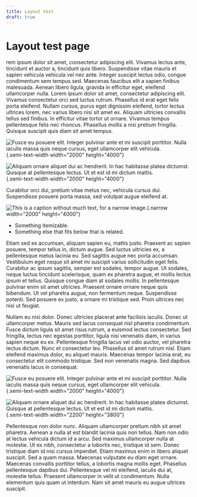 ```yaml
---
title: Layout test
draft: true
---
```


# Layout test page


rem ipsum dolor sit amet, consectetur adipiscing elit. Vivamus lectus ante, tincidunt et auctor a, tincidunt quis libero. Suspendisse vitae mauris et sapien vehicula vehicula vel nec ante. Integer suscipit lectus odio, congue condimentum sem tempus sed. Maecenas faucibus elit a sapien finibus malesuada. Aenean libero ligula, gravida in efficitur eget, eleifend ullamcorper nulla. Lorem ipsum dolor sit amet, consectetur adipiscing elit. Vivamus consectetur orci sed luctus rutrum. Phasellus id erat eget felis porta eleifend. Nullam cursus, purus eget dignissim eleifend, tortor lectus ultrices lorem, nec varius libero nisi sit amet ex. Aliquam ultricies convallis tellus sed finibus. In efficitur vitae tortor ut ornare. Vivamus tempus pellentesque felis nec rhoncus. Phasellus mollis a nisi pretium fringilla. Quisque suscipit quis diam sit amet tempus.

![Fusce eu posuere elit. Integer pulvinar ante et mi suscipit porttitor. Nulla iaculis massa quis neque cursus, eget ullamcorper elit vehicula.](2000x4000.jpg){.semi-text-width width="2000" height="4000"}

![Aliquam ornare aliquet dui ac hendrerit. In hac habitasse platea dictumst. Quisque at pellentesque lectus. Ut et est id mi dictum mattis.](2000x4000.jpg){.semi-text-width width="2000" height="4000"}

Curabitur orci dui, pretium vitae metus nec, vehicula cursus dui. Suspendisse posuere porta massa, sed volutpat augue eleifend at.

![This is a caption without much text, for a narrow image.](2000x4000.jpg){.narrow width="2000" height="4000"}

* Something itemizable.
* Something else that fits below that is related.

Etiam sed ex accumsan, aliquam sapien eu, mattis justo. Praesent ac sapien posuere, tempor tellus in, dictum augue. Sed luctus ultricies ex, a pellentesque metus lacinia eu. Sed sagittis augue nec porta accumsan. Vestibulum eget neque sit amet mi suscipit varius sollicitudin eget felis. Curabitur ac ipsum sagittis, semper est sodales, tempor augue. Ut sodales, neque luctus tincidunt scelerisque, quam ex pharetra augue, et mollis lectus ipsum et tellus. Quisque congue diam at sodales mollis. In pellentesque pulvinar enim sit amet ultricies. Praesent ornare ornare neque quis bibendum. Ut vel pharetra augue, non fermentum neque. Suspendisse potenti. Sed posuere ex justo, a ornare mi tristique sed. Proin ultrices nec nisi ut feugiat.

Nullam eu nisi dolor. Donec ultricies placerat ante facilisis iaculis. Donec ut ullamcorper metus. Mauris sed lacus consequat nisl pharetra condimentum. Fusce dictum ligula sit amet risus rutrum, a euismod lectus consectetur. Sed fringilla, lectus nec egestas porttitor, ligula nisi venenatis diam, in varius sapien neque eu ex. Pellentesque fringilla lacus vel odio auctor, vel pharetra lectus dictum. Nunc et consectetur leo. Phasellus sit amet rutrum nisl. Etiam eleifend maximus dolor, eu aliquet mauris. Maecenas tempor lacinia erat, eu consectetur elit commodo tristique. Sed non venenatis magna. Sed dapibus venenatis lacus in consequat.

![Fusce eu posuere elit. Integer pulvinar ante et mi suscipit porttitor. Nulla iaculis massa quis neque cursus, eget ullamcorper elit vehicula.](2000x4000.jpg){.semi-text-width width="2000" height="4000"}

![Aliquam ornare aliquet dui ac hendrerit. In hac habitasse platea dictumst. Quisque at pellentesque lectus. Ut et est id mi dictum mattis.](2200x3800.jpg){.semi-text-width width="2200" height="3800"}

Pellentesque non dolor nunc. Aliquam ullamcorper pretium nibh sit amet pharetra. Aenean a nulla at est blandit lacinia quis non tellus. Nam non odio at lectus vehicula dictum id a arcu. Sed maximus ullamcorper nulla at molestie. Ut ex nibh, consectetur a lobortis nec, tristique id sem. Donec tristique diam id nisi cursus imperdiet. Etiam maximus enim in libero aliquet suscipit. Sed a quam massa. Maecenas vulputate eu diam eget ornare. Maecenas convallis porttitor tellus, a lobortis magna mollis eget. Phasellus pellentesque dapibus dui. Pellentesque vel mi eleifend, iaculis dui at, molestie tellus. Praesent ullamcorper in velit ut condimentum. Nulla elementum quis quam ut interdum. Nam sit amet mauris eu augue ultrices suscipit.
